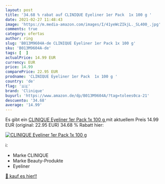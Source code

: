 ```yaml
---
layout: post
title: '34.68 % rabat auf CLINIQUE Eyeliner 1er Pack  1x 100 g '
date: 2021-02-27 11:48:43
image: 'https://m.media-amazon.com/images/I/41yeWcZIkjL._SL400_.jpg'
comments: true
category: ofertas
author: ring
slug: 'B013M9604A-de CLINIQUE Eyeliner 1er Pack 1x 100 g'
sku: 'B013M9604A-de'
tags: [  ]
actualPrice: 14.99 EUR
currency: EUR
price: 14.99
comparePrice: 22.95 EUR
prodname: 'CLINIQUE Eyeliner 1er Pack  1x 100 g '
country: 'de'
flag: '🇩🇪'
brand: 'Clinique'
buyurl: 'https://www.amazon.de/dp/B013M9604A/?tag=tolees0ca-21'
descuento: '34.68'
average: '14.99'
---
```


Es gibt ein [CLINIQUE Eyeliner 1er Pack  1x 100 g ](https://www.amazon.de/dp/B013M9604A/?tag=tolees0ca-21) mit aktuellem Preis 14.99 EUR (original: 22.95 EUR) 34.68 % Rabatt hier:

[![CLINIQUE Eyeliner 1er Pack  1x 100 g ](https://m.media-amazon.com/images/I/41yeWcZIkjL._SL400_.jpg)](https://www.amazon.de/dp/B013M9604A/?tag=tolees0ca-21)

ℹ️:

- Marke CLINIQUE
- Marke Beauty-Produkte
- Eyeliner

[🛒 kauf es hier!!](https://www.amazon.de/dp/B013M9604A/?tag=tolees0ca-21)
